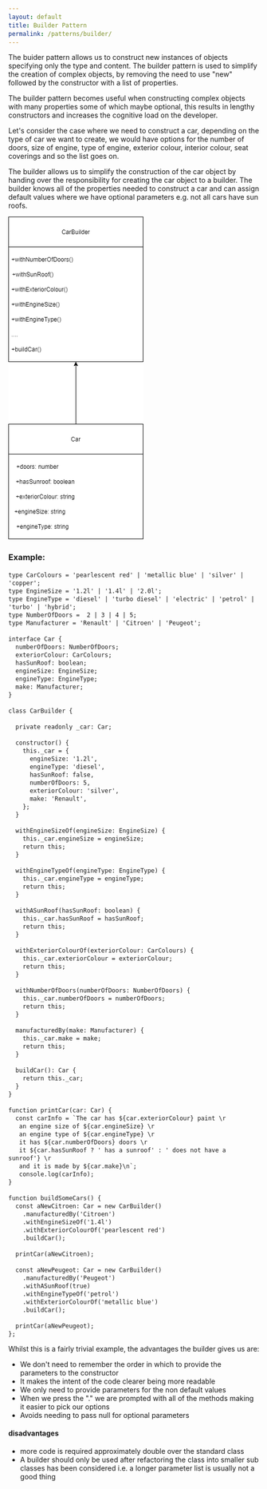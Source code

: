 ```yaml
---
layout: default
title: Builder Pattern
permalink: /patterns/builder/
---
```


The buider pattern allows us to construct new instances of objects specifying only the type and content. The builder pattern is used to simplify the creation of complex objects, by removing the need to use "new" followed by the constructor with a list of properties.

The builder pattern becomes useful when constructing complex objects with many properties some of which maybe optional, this results in lengthy constructors and increases the cognitive load on the developer.

Let's consider the case where we need to construct a car, depending on the type of car we want to create, we would have options for the number of doors, size of engine, type of engine, exterior colour, interior colour, seat coverings and so the list goes on. 

The builder allows us to simplify the construction of the car object by handing over the responsibility for creating the car object to a builder. The builder knows all of the properties needed to construct a car and can assign default values where we have optional parameters e.g. not all cars have sun roofs.

![Builder Class](./builder-class.png)

### Example:
```
type CarColours = 'pearlescent red' | 'metallic blue' | 'silver' | 'copper';
type EngineSize = '1.2l' | '1.4l' | '2.0l';
type EngineType = 'diesel' | 'turbo diesel' | 'electric' | 'petrol' | 'turbo' | 'hybrid';
type NumberOfDoors =  2 | 3 | 4 | 5;
type Manufacturer = 'Renault' | 'Citroen' | 'Peugeot';

interface Car {
  numberOfDoors: NumberOfDoors;
  exteriorColour: CarColours;
  hasSunRoof: boolean;
  engineSize: EngineSize;
  engineType: EngineType;
  make: Manufacturer;
}

class CarBuilder {

  private readonly _car: Car;
  
  constructor() {
    this._car = {
      engineSize: '1.2l',
      engineType: 'diesel',
      hasSunRoof: false,
      numberOfDoors: 5,
      exteriorColour: 'silver',
      make: 'Renault',
    };
  }

  withEngineSizeOf(engineSize: EngineSize) {
    this._car.engineSize = engineSize;
    return this;
  }

  withEngineTypeOf(engineType: EngineType) {
    this._car.engineType = engineType;
    return this;
  }

  withASunRoof(hasSunRoof: boolean) {
    this._car.hasSunRoof = hasSunRoof;
    return this;
  }

  withExteriorColourOf(exteriorColour: CarColours) {
    this._car.exteriorColour = exteriorColour;
    return this;
  }

  withNumberOfDoors(numberOfDoors: NumberOfDoors) {
    this._car.numberOfDoors = numberOfDoors;
    return this;
  }

  manufacturedBy(make: Manufacturer) {
    this._car.make = make;
    return this;
  }

  buildCar(): Car {
    return this._car;
  }
}

function printCar(car: Car) {
  const carInfo = `The car has ${car.exteriorColour} paint \r
   an engine size of ${car.engineSize} \r
   an engine type of ${car.engineType} \r
   it has ${car.numberOfDoors} doors \r
   it ${car.hasSunRoof ? ' has a sunroof' : ' does not have a sunroof'} \r
   and it is made by ${car.make}\n`;
   console.log(carInfo);
}

function buildSomeCars() {
  const aNewCitroen: Car = new CarBuilder()
    .manufacturedBy('Citroen')
    .withEngineSizeOf('1.4l')
    .withExteriorColourOf('pearlescent red')
    .buildCar();
  
  printCar(aNewCitroen);
  
  const aNewPeugeot: Car = new CarBuilder()
    .manufacturedBy('Peugeot')
    .withASunRoof(true)
    .withEngineTypeOf('petrol')
    .withExteriorColourOf('metallic blue')
    .buildCar();
  
  printCar(aNewPeugeot);
};

```

Whilst this is a fairly trivial example, the advantages the builder gives us are:

* We don't need to remember the order in which to provide the parameters to the constructor
* It makes the intent of the code clearer being more readable
* We only need to provide parameters for the non default values
* When we press the "." we are prompted with all of the methods making it easier to pick our options
* Avoids needing to pass null for optional parameters

#### disadvantages
* more code is required approximately double over the standard class
* A builder should only be used after refactoring the class into smaller sub classes has been considered i.e. a longer parameter list is usually not a good thing